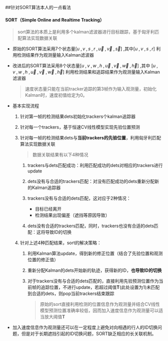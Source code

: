 ##针对SORT算法本人的一点看法
#### SORT（Simple Online and Realtime Tracking）

> sort算法的本质上是利用多个kalman滤波器进行目标跟踪，基于匈牙利匹配算法实现数据关联

+ 原始的SORT算法采用7个状态量$[u\;,v\;, s\;, r\;, \vec{u} \;,\vec{v} \;,\vec{s}]$  ,其中$[u\;,v\;,s\;, r]$ 利用检测结果作为观测量输入Kalman滤波器

+ 改进后的SORT算法采用8个状态量$[u\;,v \;, w \;, h \;, \vec{u} \;,\vec{v} \;,\vec{w} \;,\vec{h}]$  ,其中 $[u\;,v \;, w \;, h \;, \vec{u} \;,\vec{v} \;,\vec{w} \;,\vec{h}]$ 利用检测结果和追踪结果作为观测量输入Kalman滤波器

  > 速度状态量只能在当前tracker追踪的第3帧作为输入观测量，初始化Kalman时，速度初值给定为0。

+ 基本实现流程

  1. 针对第一帧的检测结果dets初始化trackers个kalman追踪器

  2. 针对每一个trackers，基于恒速CV线性模型实现先验位置预测

  3. 针对每一帧的检测结果dets与**当前trackers的先验位置**，利用匈牙利匹配算法实现数据关联

     > 数据关联结果有以下4种情况

     1. trackers与dets匹配成功：利用匹配成功的dets对相应的trackers进行update

     2. dets没有与合适的trackers匹配：对没有匹配成功的dets重新分配新的Kalman追踪器

     3. trackers没有与合适的dets匹配，这对应于2种情况：

        + 目标已经离开
        + 检测结果出现偏差（遮挡等原因导致）
     4. dets没有合适的trackers匹配，同时，trackers也没有合适的dets匹配：这将导致ID的切换

  4. 针对上述4种匹配结果，sort的解决策略：

     1. 利用Kalman算法update，得到新的修正位置（结合了先验位置和观测位置的修正值）

     2. 重新分配Kalman的dets开始新的轨迹，获得新的ID，**也导致ID的切换**

     3. 对于trackers没有与合适的dets匹配的，直接利用先验预测位置作为当前帧的追踪位置，不进行update，若超过阈值**T**(此处设置为1)未匹配到合适的dets，则pop当前trackers结束跟踪

        > 原始的sort直接利用检测的位置信息作为观测量并结合CV线性模型预测位置准确率较低，因而加入速度信息作为观测量可以适当放大阈值**T**

+ 加入速度信息作为观测量还可以在一定程度上避免对向相遇的行人的ID切换问题，但是对于长期遮挡引起的ID切换问题，SORT缺乏相应的长关联机制。
